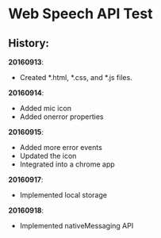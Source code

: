 # Web Speech API Test
## History:
**20160913**: 
* Created *.html, *.css, and *.js files.

**20160914**:
* Added mic icon
* Added onerror properties

**20160915**:
* Added more error events
* Updated the icon
* Integrated into a chrome app

**20160917**:
* Implemented local storage

**20160918**:
* Implemented nativeMessaging API